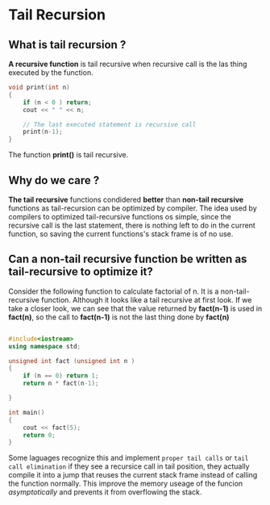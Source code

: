 # Tail Recursion

## What is tail recursion ?

**A recursive function** is tail recursive when recursive call is the las thing 
executed by the function. 

```c
void print(int n)
{
    if (n < 0 ) return;
    cout << " " << n;

    // The last executed statement is recursive call
    print(n-1);
}

```

The function **print()** is tail recursive.


## Why do we care ?

**The tail recursive** functions condidered **better** than **non-tail recursive** functions 
as tail-recursion can be optimized by compiler. The idea used by compilers to 
optimized tail-recursive functions os simple, since the recursive call is the last
statement, there is nothing left to do in the current function, so saving the 
current functions's stack frame is of no use. 

## Can a non-tail recursive function be written as tail-recursive to optimize it?

Consider the following function to calculate factorial of n. It is a non-tail-recursive
function. Although it looks like a tail recursive at first look. If we take a closer look, 
we can see that the value returned by **fact(n-1)** is used in **fact(n)**, so the call to
**fact(n-1)** is not the last thing done by **fact(n)**

```cpp

#include<iostream>
using namespace std;

unsigned int fact (unsigned int n )
{
    if (n == 0) return 1;
    return n * fact(n-1);

}

int main()
{
    cout << fact(5);
    return 0;
}
```
Some laguages recognize this and implement `proper tail calls` or `tail call elimination`
if they see a recursice call in tail position, they actually compile it into a
jump that reuses the current stack frame instead of calling the function normally.
This improve the memory useage of the funcion *asymptotically* and prevents it 
from overflowing the stack. 


